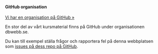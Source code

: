 #### GitHub organisation

[Vi har en organisation på GitHub »](https://github.com/dbwebb-se)

En stor del av vårt kursmaterial finns på GitHub under organisationen dbwebb.se.

Du kan till exempel ställa frågor och rapportera fel på denna webbplatsen som [issues på dess repo på GitHub](https://github.com/dbwebb-se/website/issues).
